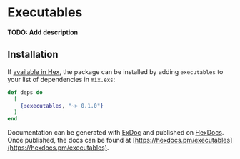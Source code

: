 # Executables

**TODO: Add description**

## Installation

If [available in Hex](https://hex.pm/docs/publish), the package can be installed
by adding `executables` to your list of dependencies in `mix.exs`:

```elixir
def deps do
  [
    {:executables, "~> 0.1.0"}
  ]
end
```

Documentation can be generated with [ExDoc](https://github.com/elixir-lang/ex_doc)
and published on [HexDocs](https://hexdocs.pm). Once published, the docs can
be found at [https://hexdocs.pm/executables](https://hexdocs.pm/executables).

